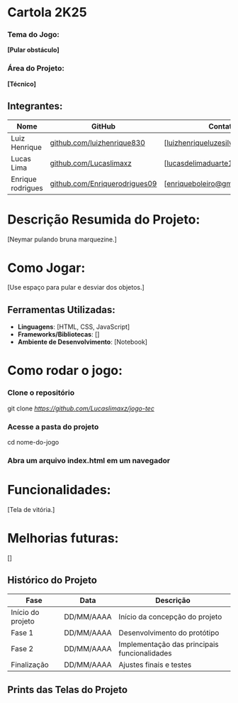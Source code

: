 # Cartola 2K25

### Tema do Jogo:
**[Pular obstáculo]**

### Área do Projeto:
**[Técnico]**

## Integrantes:
| Nome                 | GitHub                                                            | Contato                     |
|----------------------|-------------------------------------------------------------------|-----------------------------|
| Luiz Henrique        |[github.com/luizhenrique830](https://github.com/luizhenrique830)     |[luizhenriqueluzesilva@gmail.com]|
| Lucas Lima           |[github.com/Lucaslimaxz](https://github.com/Lucaslimaxz)               |[lucasdelimaduarte1@gmail.com]      |
| Enrique rodrigues    |[github.com/Enriquerodrigues09](https://github.com/Enriquerodrigues09)           |[enriqueboleiro@gmail.com] |

# Descrição Resumida do Projeto:
[Neymar pulando bruna marquezine.]

# Como Jogar:
[Use espaço para pular e desviar dos objetos.]

## Ferramentas Utilizadas:
- **Linguagens**: [HTML, CSS, JavaScript]
- **Frameworks/Bibliotecas**: []
- **Ambiente de Desenvolvimento**: [Notebook]

# Como rodar o jogo:
### Clone o repositório
git clone *https://github.com/Lucaslimaxz/jogo-tec*
### Acesse a pasta do projeto
cd nome-do-jogo
### Abra um arquivo index.html em um navegador

# Funcionalidades:
[Tela de vitória.]

# Melhorias futuras:
[]

## Histórico do Projeto
| Fase               | Data       |  Descrição                                   |
|--------------------|------------|----------------------------------------------|
| Início do projeto  | DD/MM/AAAA | Início da concepção do projeto               |
| Fase 1             | DD/MM/AAAA | Desenvolvimento do protótipo                 |
| Fase 2             | DD/MM/AAAA | Implementação das principais funcionalidades |
| Finalização        | DD/MM/AAAA | Ajustes finais e testes                      |

## Prints das Telas do Projeto
